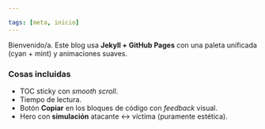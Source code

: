 ```yaml
---

tags: [meta, inicio]
---
```


Bienvenido/a. Este blog usa **Jekyll + GitHub Pages** con una paleta unificada (cyan + mint) y animaciones suaves.

<!--more-->

### Cosas incluidas
- TOC sticky con *smooth scroll*.
- Tiempo de lectura.
- Botón **Copiar** en los bloques de código con *feedback* visual.
- Hero con **simulación** atacante ↔ víctima (puramente estética).
